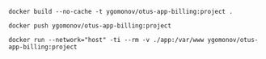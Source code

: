 ```shell
docker build --no-cache -t ygomonov/otus-app-billing:project .
```

```shell
docker push ygomonov/otus-app-billing:project
```

```shell
docker run --network="host" -ti --rm -v ./app:/var/www ygomonov/otus-app-billing:project
```